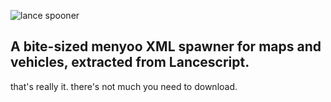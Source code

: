 ![lance spooner](https://images2.imgbox.com/ee/a9/6S8q7ntq_o.png)

## A bite-sized menyoo XML spawner for maps and vehicles, extracted from Lancescript.  
that's really it. there's not much you need to download.